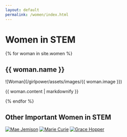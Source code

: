 ```yaml
---
layout: default
permalink: /women/index.html
---
```

# Women in STEM
{% for woman in site.women %}
  <h2>
      {{ woman.name }}
  </h2>
  ![Woman](/girlpower/assets/images/{{ woman.image }})
  <p>{{ woman.content | markdownify }}</p>
{% endfor %}

## Other Important Women in STEM
[![Mae Jemison](https://img.youtube.com/vi/EgOaIKshbIU/0.jpg)](https://www.youtube.com/watch?v=EgOaIKshbI)
[![Marie Curie](https://img.youtube.com/vi/w6JFRi0Qm_s/0.jpg)](https://www.youtube.com/watch?v=w6JFRi0Qm_s)
[![Grace Hopper](https://img.youtube.com/vi/EG0Y8BfA4o0/0.jpg)](https://www.youtube.com/watch?v=EG0Y8BfA4o0)
